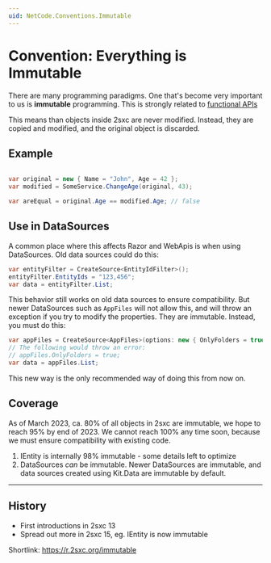```yaml
---
uid: NetCode.Conventions.Immutable
---
```


# Convention: Everything is Immutable

There are many programming paradigms.
One that's become very important to us is **immutable** programming.
This is strongly related to [functional APIs](xref:NetCode.Conventions.Functional)

This means than objects inside 2sxc are never modified.
Instead, they are copied and modified, and the original object is discarded.

## Example

```c#

var original = new { Name = "John", Age = 42 };
var modified = SomeService.ChangeAge(original, 43);

var areEqual = original.Age == modified.Age; // false

```

## Use in DataSources

A common place where this affects Razor and WebApis is when using DataSources.
Old data sources could do this:

```c#
var entityFilter = CreateSource<EntityIdFilter>();
entityFilter.EntityIds = "123,456";
var data = entityFilter.List;
```

This behavior still works on old data sources to ensure compatibility.
But newer DataSources such as `AppFiles` will not allow this, and will throw an exception if you try to modify the properties.
They are immutable. Instead, you must do this:

```c#
var appFiles = CreateSource<AppFiles>(options: new { OnlyFolders = true });
// The following would throw an error:
// appFiles.OnlyFolders = true;
var data = appFiles.List;
```

This new way is the only recommended way of doing this from now on.

## Coverage

As of March 2023, ca. 80% of all objects in 2sxc are immutable, we hope to reach 95% by end of 2023.
We cannot reach 100% any time soon, because we must ensure compatibility with existing code.

1. IEntity is internally 98% immutable - some details left to optimize
1. DataSources _can_ be immutable. Newer DataSources are immutable, and data sources created using Kit.Data are immutable by default.

---

## History

* First introductions in 2sxc 13
* Spread out more in 2sxc 15, eg. IEntity is now immutable


Shortlink: <https://r.2sxc.org/immutable>
